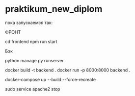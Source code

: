 # praktikum_new_diplom

пока запускаемся так:

ФРОНТ 

cd frontend
npm run start 

Бэк 

python manage.py runserver

docker build -t backend .
docker run -p 8000:8000 backend .

docker-compose up --build --force-recreate


sudo service apache2 stop
